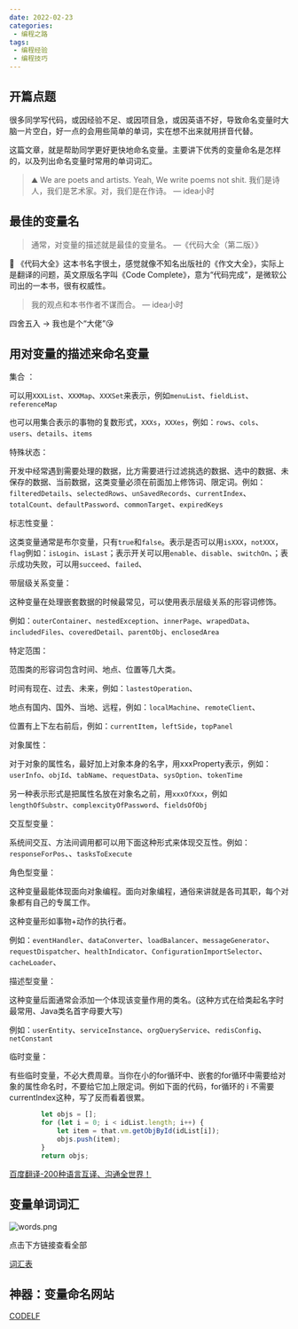 ```yaml
---
date: 2022-02-23
categories:
 - 编程之路
tags:
 - 编程经验
 - 编程技巧
---
```


## 开篇点题

很多同学写代码，或因经验不足、或因项目急，或因英语不好，导致命名变量时大脑一片空白，好一点的会用些简单的单词，实在想不出来就用拼音代替。

这篇文章，就是帮助同学更好更快地命名变量。主要讲下优秀的变量命名是怎样的，以及列出命名变量时常用的单词词汇。

> ⛰️ We are poets and artists. Yeah, We write poems not shit.
> 我们是诗人，我们是艺术家。对，我们是在作诗。
>                                                                                                          — idea小时

## 最佳的变量名

> 通常，对变量的描述就是最佳的变量名。
>                                                                                  —《代码大全（第二版）》


📘 《代码大全》这本书名字很土，感觉就像不知名出版社的《作文大全》，实际上是翻译的问题，英文原版名字叫《Code Complete》，意为“代码完成“，是微软公司出的一本书，很有权威性。

> 我的观点和本书作者不谋而合。
>                                                                                   — idea小时

四舍五入 → 我也是个“大佬”😘

## 用对变量的描述来命名变量

集合 ：

可以用`XXXList`、`XXXMap`、`XXXSet`来表示，例如`menuList`、`fieldList`、`referenceMap`

也可以用集合表示的事物的复数形式，`XXXs`，`XXXes`，例如：`rows`、`cols`、`users`、`details`、`items`

特殊状态：

开发中经常遇到需要处理的数据，比方需要进行过滤挑选的数据、选中的数据、未保存的数据、当前数据，这类变量必须在前面加上修饰词、限定词。例如：`filteredDetails`、`selectedRows`、`unSavedRecords`、`currentIndex`、`totalCount`、`defaultPassword`、`commonTarget`、`expiredKeys`

标志性变量：

这类变量通常是布尔变量，只有`true`和`false`。表示是否可以用`isXXX`，`notXXX`，`flag`例如：`isLogin`、`isLast`；表示开关可以用`enable`、`disable`、`switchOn`、；表示成功失败，可以用`succeed`、`failed`、

带层级关系变量：

这种变量在处理嵌套数据的时候最常见，可以使用表示层级关系的形容词修饰。

例如：`outerContainer`、`nestedException`、`innerPage`、`wrapedData`、`includedFiles`、`coveredDetail`、`parentObj`、`enclosedArea`

特定范围：

范围类的形容词包含时间、地点、位置等几大类。

时间有现在、过去、未来，例如：`lastestOperation`、

地点有国内、国外、当地、远程，例如：`localMachine`、`remoteClient`、

位置有上下左右前后，例如：`currentItem`，`leftSide`，`topPanel`

对象属性：

对于对象的属性名，最好加上对象本身的名字，用xxxProperty表示，例如：`userInfo`、`objId`、`tabName`、`requestData`、`sysOption`、`tokenTime`

另一种表示形式是把属性名放在对象名之前，用`xxxOfXxx`，例如`lengthOfSubstr`、`complexcityOfPassword`、`fieldsOfObj`

交互型变量：

系统间交互、方法间调用都可以用下面这种形式来体现交互性。例如：`responseForPos`、、`tasksToExecute`

角色型变量：

这种变量最能体现面向对象编程。面向对象编程，通俗来讲就是各司其职，每个对象都有自己的专属工作。

这种变量形如事物+动作的执行者。

例如：`eventHandler`、`dataConverter`、`loadBalancer`、`messageGenerator`、`requestDispatcher`、`healthIndicator`、`ConfigurationImportSelector`、`cacheLoader`、

描述型变量：

这种变量后面通常会添加一个体现该变量作用的类名。(这种方式在给类起名字时最常用、Java类名首字母要大写)

例如：`userEntity`、`serviceInstance`、`orgQueryService`、`redisConfig`、`netConstant`

临时变量：

有些临时变量，不必大费周章。当你在小的for循环中、嵌套的for循环中需要给对象的属性命名时，不要给它加上限定词。例如下面的代码，for循环的 i 不需要currentIndex这种，写了反而看着很累。

```jsx
        let objs = [];
        for (let i = 0; i < idList.length; i++) {
            let item = that.vm.getObjById(idList[i]);
            objs.push(item);
        }
        return objs;
```

[百度翻译-200种语言互译、沟通全世界！](https://fanyi.baidu.com/)

## 变量单词词汇
![words.png](https://nullpointer.site/images/words.png)

点击下方链接查看全部

[词汇表](https://nullpointer.site/html/变量命名词汇表.html)

## 神器：变量命名网站

[CODELF](https://unbug.github.io/codelf/)
